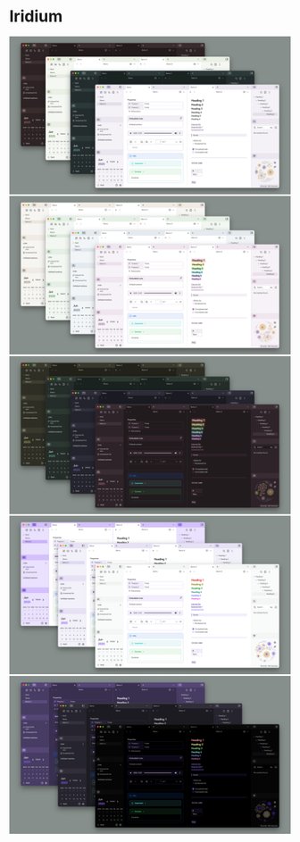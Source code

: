 # Iridium
![](Images/cover.png)
![](Images/light.png)
![](Images/dark.png)
![](Images/light-purple.png)
![](Images/dark-purple.png)

